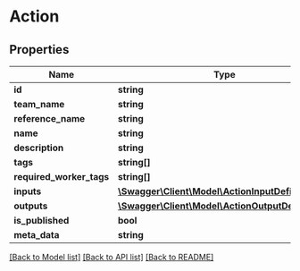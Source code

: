 # Action

## Properties
Name | Type | Description | Notes
------------ | ------------- | ------------- | -------------
**id** | **string** |  | [optional] 
**team_name** | **string** |  | [optional] 
**reference_name** | **string** |  | [optional] 
**name** | **string** |  | [optional] 
**description** | **string** |  | [optional] 
**tags** | **string[]** |  | [optional] 
**required_worker_tags** | **string[]** |  | [optional] 
**inputs** | [**\Swagger\Client\Model\ActionInputDefinition[]**](ActionInputDefinition.md) |  | [optional] 
**outputs** | [**\Swagger\Client\Model\ActionOutputDefinition[]**](ActionOutputDefinition.md) |  | [optional] 
**is_published** | **bool** |  | [optional] 
**meta_data** | **string** |  | [optional] 

[[Back to Model list]](../../README.md#documentation-for-models) [[Back to API list]](../../README.md#documentation-for-api-endpoints) [[Back to README]](../../README.md)

